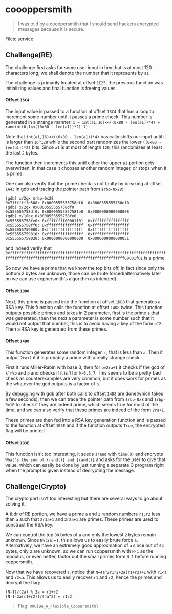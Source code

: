 # coooppersmith

> I was told by a cooopersmith that I should send hackers encrypted messages because it is secure.

Files: [service](service)

## Challenge(RE)

The challenge first asks for some user input in hex that is at most 120 characters long, we shall denote the number that it represents by `a1`

The challenge is primarily located at offset `1E25`, the previous function was initializing values and final function is freeing values.

#### Offset `18C4`

The input value is passed to a function at offset `18C4` that has a loop to increment some number until it passes a prime check. This number is generated in a strange manner: `x = int(a1,16)<<((0x80 - len(a1))*4) + randint(0,1<<((0x80 - len(a1))*2)-1)`

Note that `int(a1,16)<<((0x80 - len(a1))*4)` basically shifts our input until it is larger than `16^128` while the second part randomizes the lower `((0x80 - len(a1))*2)` bits. Since `a1` is at most of length `120`, this randomizes at least the last `2` bytes.

The function then increments this until either the upper `a1` portion gets overwritten, in that case it chooses another random integer, or stops when it is prime.

One can also verify that the prime check is not faulty by breaking at offset `1A43` in gdb and tracing the pointer path from `$rbp-0x28`:

```
(gdb) x/2gx $rbp-0x28
0x7fffffffe508:	0x0000555555758df0	0x0000555555758e10
(gdb) x/2gx 0x0000555555758df0
0x555555758df0:	0x0000555555758fe0	0x0000000900000008
(gdb) x/10gx 0x0000555555758fe0
0x555555758fe0:	0xffffffff00001f01	0xffffffffffffffff
0x555555758ff0:	0xffffffffffffffff	0xffffffffffffffff
0x555555759000:	0xffffffffffffffff	0xffffffffffffffff
0x555555759010:	0xffffffffffffffff	0xffffffffffffffff
0x555555759020:	0x0000000000000000	0x0000000000000051
```
and indeed verify that `0xffffffffffffffffffffffffffffffffffffffffffffffffffffffffffffffffffffffffffffffffffffffffffffffffffffffffffffffffffffffff00001f01` is a prime

So now we have a prime that we know the top bits off, in fact since only the bottom 2 bytes are unknown, those can be brute forced(alternatively later on we can use coppersmith's algorithm as intended)

#### Offset `1DD8`

Next, this prime is passed into the function at offset `1DD8` that generates a RSA key. This function calls the function at offset `14D8` twice. This function outputs possible primes and takes in 2 parameter, first is the prime `a` that was generated, then the next a parameter is some number such that it would not output that number, this is to avoid having a key of the form `p^2`. Then a RSA key is generated from these primes.

#### Offset `14D8`

This function generates some random integer, `r`, that is less than `a`. Then it output `2ra+1` if it is probably a prime with a really strange check.

First it runs Miller-Rabin with base 3, then for `p=2ra+1` it checks if the gcd of `k^r%p` and `p` and checks if it is 1 for `k=3,5,7`. This seems to be a pretty bad check as counterexamples are very common, but it does work for primes as the whatever the gcd outputs is a factor of `p`.

By debugging with gdb after both calls to offset `14D8` are done(which takes a few seconds), then we can trace the pointer path from `$rbp-0x8` and `$rbp-0x10` to check if they are indeed prime, which seems true for most of the time, and we can also verify that these primes are indeed of the form `2ra+1`.

These primes are then fed into a RSA key generation function and is passed to the function at offset `1B3E` and if the function outputs `True`, the encrypted flag will be printed

#### Offset `1B3E`

This function isn't too interesting, it seeds `srand` with `time(0)` and encrypts `What's the sum of {rand()} and {rand()}` and asks for the user to give that value, which can easily be done by just running a separate C program right when the prompt is given instead of decrypting the message.

## Challenge(Crypto)

The crypto part isn't too interesting but there are several ways to go about solving it.

A tl;dr of RE portion, we have a prime `a` and `2` random numbers `r1,r2` less than `a` such that `2r1a+1` and `2r2a+1` are primes. These primes are used to construct the RSA key.

We can control the top `80` bytes of `a` and only the lowest `2` bytes remain unknown. Since `N%(2a)=1`, this allows us to easily brute force `a`. Alternatively, we have an extremely good approxmation of `a` since out of `64` bytes, only `2` are unknown, so we can run coppersmith with `N-1` as the modulus, or even better, factor out the small primes form `N-1` before running coppersmith.

Now that we have recovered `a`, notice that `N=4a^2r1r2+2a(r1+r2)+1` with `r1<a` and `r2<a`. This allows us to easily recover `r1` and `r2`, hence the primes and decrypt the flag:

```
(N-1)/(2a) % 2a = r1+r2
(N-1-2a(r1+r2))/(4a^2) = r1r2
```

> Flag: `OOO{Be_A_Flexible_Coppersmith}`
